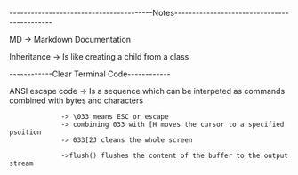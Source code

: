 
----------------------------------------Notes--------------------------------------------

MD -> Markdown Documentation

Inheritance -> Is like creating a child from a class


------------Clear Terminal Code------------

ANSI escape code -> Is a sequence which can be interpeted as commands combined with bytes and characters

                 -> \033 means ESC or escape
                 -> combining 033 with [H moves the cursor to a specified psoition
                 -> 033[2J cleans the whole screen

                 ->flush() flushes the content of the buffer to the output stream